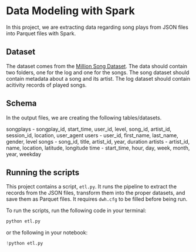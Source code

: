 # Data Modeling with Spark

In this project, we are extracting data regarding song plays from JSON files into Parquet files with Spark.

## Dataset 

The dataset comes from the [Million Song Dataset](http://millionsongdataset.com/). The data should contain two folders, one for the log and one for the songs. The song dataset should contain metadata about a song and its artist. The log dataset should contain acitivity records of played songs.

## Schema

In the output files, we are creating the following tables/datasets.

songplays - songplay_id, start_time, user_id, level, song_id, artist_id, session_id, location, user_agent
users - user_id, first_name, last_name, gender, level
songs - song_id, title, artist_id, year, duration
artists - artist_id, name, location, latitude, longitude
time - start_time, hour, day, week, month, year, weekday

## Running the scripts

This project contains a script, `etl.py`. It runs the pipeline to extract the records from the JSON files, transform them into the proper datasets, and save them as Parquet files. It requires `dwh.cfg` to be filled before being run.

To run the scripts, run the following code in your terminal:
```bash
python etl.py
```

or the following in your notebook:
```python
!python etl.py
```